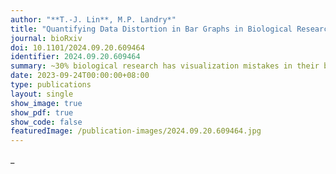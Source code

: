 ```yaml
---
author: "**T.-J. Lin**, M.P. Landry*"
title: "Quantifying Data Distortion in Bar Graphs in Biological Research"
journal: bioRxiv
doi: 10.1101/2024.09.20.609464
identifier: 2024.09.20.609464
summary: ~30% biological research has visualization mistakes in their bar graphs
date: 2023-09-24T00:00:00+08:00
type: publications
layout: single
show_image: true
show_pdf: true
show_code: false
featuredImage: /publication-images/2024.09.20.609464.jpg
---
```


_